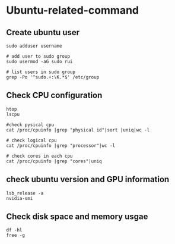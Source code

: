 # Ubuntu-related-command
## Create ubuntu user
```
sudo adduser username

# add user to sudo group
sudo usermod -aG sudo rui 

# list users in sudo group
grep -Po '^sudo.+:\K.*$' /etc/group 
```

## Check CPU configuration
```
htop
lscpu

#check pysical cpu
cat /proc/cpuinfo |grep "physical id"|sort |uniq|wc -l 

# check logical cpu
cat /proc/cpuinfo |grep "processor"|wc -l 

# check cores in each cpu
cat /proc/cpuinfo |grep "cores"|uniq 
```

## check ubuntu version and GPU information
```
lsb_release -a
nvidia-smi
```

## Check disk space and memory usgae 
```
df -hl
free -g
```
